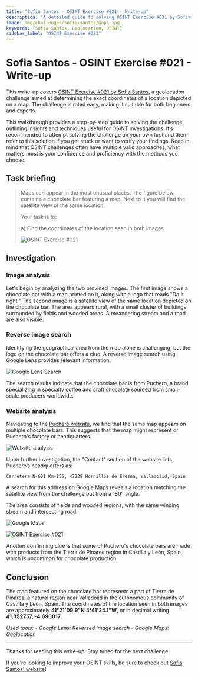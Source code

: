 ```yaml
---
title: "Sofia Santos - OSINT Exercise #021 - Write-up"
description: "A detailed guide to solving OSINT Exercise #021 by Sofia Santos, focusing on geolocation techniques."
image: img/challenges/sofia-santos/maps.jpg
keywords: [Sofia Santos, Geolocation, OSINT]
sidebar_label: "OSINT Exercise #021"
---
```


# Sofia Santos - OSINT Exercise #021 - Write-up

This write-up covers [OSINT Exercise #021 by Sofia Santos](https://gralhix.com/list-of-osint-exercises/osint-exercise-021/), a geolocation challenge aimed at determining the exact coordinates of a location depicted on a map. The challenge is rated easy, making it suitable for both beginners and experts.

This walkthrough provides a step-by-step guide to solving the challenge, outlining insights and techniques useful for OSINT investigations. It’s recommended to attempt solving the challenge on your own first and then refer to this solution if you get stuck or want to verify your findings. Keep in mind that OSINT challenges often have multiple valid approaches, what matters most is your confidence and proficiency with the methods you choose.

## Task briefing

> Maps can appear in the most unusual places. The figure below contains a chocolate bar featuring a map. Next to it you will find the satellite view of the same location.
>
> Your task is to:
>
> a) Find the coordinates of the location seen in both images.
>
> ![OSINT Exercise #021](/img/challenges/sofia-santos/osint-exercise-021/sofia-santos-021-1.png "OSINT Exercise #021")

## Investigation

### Image analysis

Let's begin by analyzing the two provided images. The first image shows a chocolate bar with a map printed on it, along with a logo that reads "Do it right." The second image is a satellite view of the same location depicted on the chocolate bar. The area appears rural, with a small cluster of buildings surrounded by fields and wooded areas. A meandering stream and a road are also visible.

### Reverse image search

Identifying the geographical area from the map alone is challenging, but the logo on the chocolate bar offers a clue. A reverse image search using Google Lens provides relevant information.

![Google Lens Search](/img/challenges/sofia-santos/osint-exercise-021/sofia-santos-021-2.png "Google Lens Search")

The search results indicate that the chocolate bar is from Puchero, a brand specializing in specialty coffee and craft chocolate sourced from small-scale producers worldwide.

### Website analysis

Navigating to the [Puchero website](https://somospuchero.com/en/category-product/chocolate-en/bars/), we find that the same map appears on multiple chocolate bars. This suggests that the map might represent or Puchero's factory or headquarters.

![Website analysis](/img/challenges/sofia-santos/osint-exercise-021/sofia-santos-021-3.png "Website analysis")

Upon further investigation, the "Contact" section of the website lists Puchero’s headquarters as:

`Carretera N-601 Km-155, 47238 Hornillos de Eresma, Valladolid, Spain`

A search for this address on Google Maps reveals a location matching the satellite view from the challenge but from a 180° angle.

The area consists of fields and wooded regions, with the same winding stream and intersecting road.

![Google Maps](/img/challenges/sofia-santos/osint-exercise-021/sofia-santos-021-4.png "Google Maps")

![OSINT Exercise #021](/img/challenges/sofia-santos/osint-exercise-021/sofia-santos-021-5.png "OSINT Exercise #021")

Another confirming clue is that some of Puchero's chocolate bars are made with products from the Tierra de Pinares region in Castilla y León, Spain, which is uncommon for chocolate production.

## Conclusion

The map featured on the chocolate bar represents a part of Tierra de Pinares, a natural region near Valladolid in the autonomous community of Castilla y León, Spain. The coordinates of the location seen in both images are approximately **41°21'09.9"N 4°41'24.1"W**, or in decimal writing **41.352757, -4.690017**.

<em>
Used tools:
- Google Lens: Reversed image search
- Google Maps: Geolocation
</em>

---

Thanks for reading this write-up! Stay tuned for the next challenge.

If you’re looking to improve your OSINT skills, be sure to check out [Sofia Santos' website](https://gralhix.com/)!
